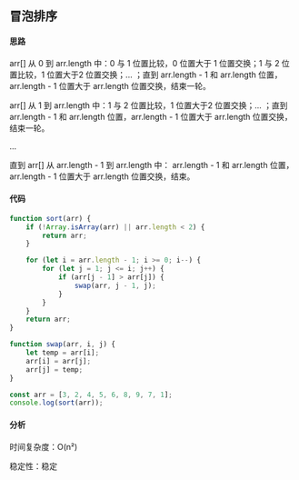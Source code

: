 ## 冒泡排序

#### 思路

arr[] 从 0 到 arr.length 中：0 与 1 位置比较，0 位置大于 1 位置交换；1 与 2 位置比较，1 位置大于2 位置交换；... ；直到 arr.length - 1 和 arr.length 位置，arr.length - 1 位置大于 arr.length 位置交换，结束一轮。

arr[] 从 1 到 arr.length 中：1 与 2 位置比较，1 位置大于2 位置交换；... ；直到 arr.length - 1 和 arr.length 位置，arr.length - 1 位置大于 arr.length 位置交换，结束一轮。

...

直到 arr[] 从 arr.length - 1 到 arr.length 中： arr.length - 1 和 arr.length 位置，arr.length - 1 位置大于 arr.length 位置交换，结束。



#### 代码

```js
function sort(arr) {
	if (!Array.isArray(arr) || arr.length < 2) {
		return arr;
	}

	for (let i = arr.length - 1; i >= 0; i--) {
		for (let j = 1; j <= i; j++) {
			if (arr[j - 1] > arr[j]) {
				swap(arr, j - 1, j);
			}
		}
	}
	return arr;
}

function swap(arr, i, j) {
	let temp = arr[i];
	arr[i] = arr[j];
	arr[j] = temp;
}

const arr = [3, 2, 4, 5, 6, 8, 9, 7, 1];
console.log(sort(arr));

```



#### 分析

时间复杂度：O(n²)

稳定性：稳定